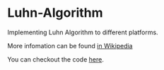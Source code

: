 # Luhn-Algorithm
Implementing Luhn Algorithm to different platforms. 

More infomation can be found [in Wikipedia](https://en.wikipedia.org/wiki/Luhn_algorithm)

You can checkout the code [here](https://github.com/mbista/Luhn-Algorithm/blob/master/TestForMod10ForNPI.sql).
